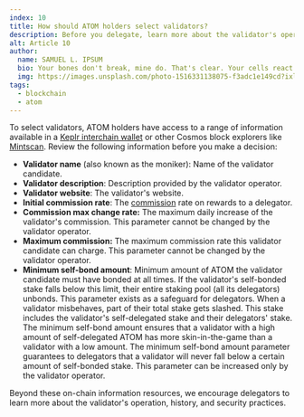 ```yaml
---
index: 10
title: How should ATOM holders select validators? 
description: Before you delegate, learn more about the validator's operation, history, and security practices.
alt: Article 10
author: 
  name: SAMUEL L. IPSUM
  bio: Your bones don't break, mine do. That's clear. Your cells react to bacteria and viruses differently than mine. You don't get sick, I do. That's also clear. But for some reason, you and I react the exact same way to water. We swallow it too fast, we choke. We get some in our lungs, we drown. However unreal it may seem, we are connected, you and I. We're on the same curve, just on opposite ends.
  img: https://images.unsplash.com/photo-1516331138075-f3adc1e149cd?ixlib=rb-1.2.1&ixid=MXwxMjA3fDB8MHxwaG90by1wYWdlfHx8fGVufDB8fHw%3D&auto=format&fit=crop&w=800&q=60
tags: 
  - blockchain
  - atom
---
```


To select validators, ATOM holders have access to a range of information available in a [Keplr interchain wallet](https://wallet.keplr.app) or other Cosmos block explorers like [Mintscan](https://www.mintscan.io/cosmos/validators). Review the following information before you make a decision:

- **Validator name** (also known as the moniker): Name of the validator candidate.
- **Validator description**: Description provided by the validator operator.
- **Validator website**: The validator's website.
- **Initial commission rate**: The [commission](/learn/faq/what-is-a-validators-commission) rate on rewards to a delegator. 
- **Commission max change rate:** The maximum daily increase of the validator's commission. This parameter cannot be changed by the validator operator. 
- **Maximum commission:** The maximum commission rate this validator candidate can charge. This parameter cannot be changed by the validator operator. 
- **Minimum self-bond amount**: Minimum amount of ATOM the validator candidate must have bonded at all times. If the validator's self-bonded stake falls below this limit, their entire staking pool (all its delegators) unbonds. This parameter exists as a safeguard for delegators. When a validator misbehaves, part of their total stake gets slashed. This stake includes the validator's self-delegated stake and their delegators' stake. The minimum self-bond amount ensures that a validator with a high amount of self-delegated ATOM has more skin-in-the-game than a validator with a low amount. The minimum self-bond amount parameter guarantees to delegators that a validator will never fall below a certain amount of self-bonded stake. This parameter can be increased only by the validator operator. 

Beyond these on-chain information resources, we encourage delegators to learn more about the validator's operation, history, and security practices. 
